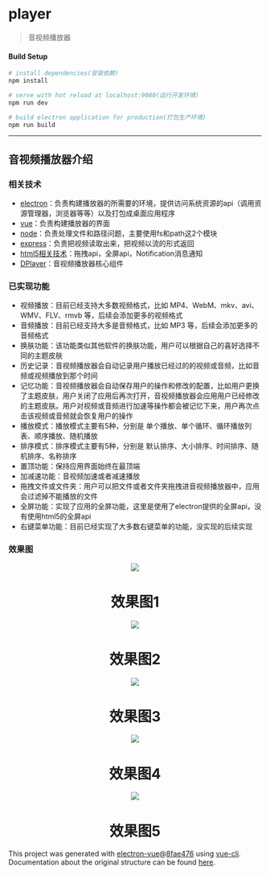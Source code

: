 # player

> 音视频播放器

#### Build Setup

``` bash
# install dependencies(安装依赖)
npm install

# serve with hot reload at localhost:9080(运行开发环境)
npm run dev

# build electron application for production(打包生产环境)
npm run build


```

---

## 音视频播放器介绍
### 相关技术
- [electron](https://electronjs.org/)：负责构建播放器的所需要的环境，提供访问系统资源的api（调用资源管理器，浏览器等等）以及打包成桌面应用程序
- [vue](https://cn.vuejs.org/)：负责构建播放器的界面
- [node](https://nodejs.org/zh-cn/)：负责处理文件和路径问题，主要使用fs和path这2个模块
- [express](http://www.expressjs.com.cn/)：负责把视频读取出来，把视频以流的形式返回
- [html5相关技术](http://www.w3school.com.cn/html5/index.asp)：拖拽api，全屏api，Notification消息通知
- [DPlayer](http://dplayer.js.org/#/zh-Hans/)：音视频播放器核心组件

### 已实现功能
- 视频播放：目前已经支持大多数视频格式，比如 MP4、WebM、mkv、avi、WMV、FLV、rmvb 等，后续会添加更多的视频格式
- 音频播放：目前已经支持大多是音频格式，比如 MP3 等，后续会添加更多的音频格式
- 换肤功能：该功能类似其他软件的换肤功能，用户可以根据自己的喜好选择不同的主题皮肤
- 历史记录：音视频播放器会自动记录用户播放已经过的的视频或音频，比如音频或视频播放到那个时间
- 记忆功能：音视频播放器会自动保存用户的操作和修改的配置，比如用户更换了主题皮肤，用户关闭了应用后再次打开，音视频播放器会应用用户已经修改的主题皮肤。用户对视频或音频进行加速等操作都会被记忆下来，用户再次点击该视频或音频就会恢复用户的操作
- 播放模式：播放模式主要有5种，分别是 单个播放、单个循环、循环播放列表、顺序播放、随机播放
- 排序模式：排序模式主要有5种，分别是 默认排序、大小排序、时间排序、随机排序、名称排序
- 置顶功能：保持应用界面始终在最顶端
- 加减速功能：音视频加速或者减速播放
- 拖拽文件或文件夹：用户可以把文件或者文件夹拖拽进音视频播放器中，应用会过滤掉不能播放的文件
- 全屏功能：实现了应用的全屏功能，这里是使用了electron提供的全屏api，没有使用html5的全屏api
- 右键菜单功能：目前已经实现了大多数右键菜单的功能，没实现的后续实现

### 效果图
<p align="center">
<img src="http://zhifa.daiqee.com/player-1.png">
</p>
<h1 align="center">效果图1</h1>

<p align="center">
<img src="http://zhifa.daiqee.com/player-2.png">
</p>
<h1 align="center">效果图2</h1>

<p align="center">
<img src="http://zhifa.daiqee.com/player-3.png">
</p>
<h1 align="center">效果图3</h1>

<p align="center">
<img src="http://zhifa.daiqee.com/player-4.png">
</p>
<h1 align="center">效果图4</h1>

<p align="center">
<img src="http://zhifa.daiqee.com/player-5.png">
</p>
<h1 align="center">效果图5</h1>



This project was generated with [electron-vue](https://github.com/SimulatedGREG/electron-vue)@[8fae476](https://github.com/SimulatedGREG/electron-vue/tree/8fae4763e9d225d3691b627e83b9e09b56f6c935) using [vue-cli](https://github.com/vuejs/vue-cli). Documentation about the original structure can be found [here](https://simulatedgreg.gitbooks.io/electron-vue/content/index.html).
